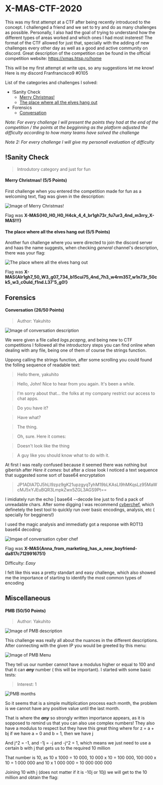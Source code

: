 # X-MAS-CTF-2020
This was my first attempt at a CTF after being recently introduced to the concept. I challenged a friend and we set to try and do as many challenges as possible.
Personally, I also had the goal of trying to understand how the different types of areas worked and which ones I had most insterest!
The format of the CTF allowed for just that, specially with the adding of new challenges every other day as well as a good and active community on discord.
Great description of the competition can be found in the official competition website: <https://xmas.htsp.ro/home>

This will be my first attempt at write ups, so any suggestions let me know! Here is my discord Franfrancisco9 #0105

List of the categories and challenges I solved:
- !Sanity Check
    - [Merry Christmas!](https://github.com/franfrancisco9/X-MAS-CTF-2020/blob/main/README.md#merry-christmas-55-points)
    - [The place where all the elves hang out](https://github.com/franfrancisco9/X-MAS-CTF-2020/blob/main/README.md#the-place-where-all-the-elves-hang-out--55-points)
- Forensics
    - [Conversation](https://github.com/franfrancisco9/X-MAS-CTF-2020/blob/main/README.md#conversation-2650-points)

*Note: For every challenge I will present the points they had at the end of the competition / the points at the begginning as the platform adjusted the difficulty according to how many teams have solved the challenge*

*Note 2: For every challenge I will give my personall evaluation of difficulty*

## !Sanity Check
>Introdutory category and just for fun 


#### **Merry Christmas! (5/5 Points)**

First challenge when you entered the competition made for fun as a welcoming text, flag was given in the description:

![Image of Merry Christmas!](https://github.com/franfrancisco9/X-MAS-CTF-2020/blob/main/Merry_Christams!.png)

Flag was **X-MAS{H0_H0_H0_H4ck_4_4_br1gh73r_fu7ur3_4nd_m3rry_X-MAS!!!}**

#### **The place where all the elves hang out  (5/5 Points)**

Another fun challenge where you were directed to join the discord server and haas the name suggests, when checking *general* channel's description, there was your flag:

![The place where all the elves hang out](https://github.com/franfrancisco9/X-MAS-CTF-2020/blob/main/The_Place_Where_All_The_Elves_Hang_Out.png)

Flag was **X-MAS{Alr1gh7_50_W3_g07_734_b15cui75_4nd_7h3_w4rm357_w1n73r_50ck5_w3_c0uld_f1nd.L37'5_g0!}**

## Forensics 

#### **Conversation (26/50 Points)**
>Author: Yakuhito

![Image of conversation description](https://github.com/franfrancisco9/X-MAS-CTF-2020/blob/main/Conversation/Conversation_Description.png)

We were given a file called *logs.pcapng*, and being new to CTF competitions I followed all the introductory steps you can find online when dealing with any file, being one of them of course the strings function.

Uppong calling the strings function, after some scrolling you could found the folling sequence of readable text:
>Hello there, yakuhito

>Hello, John! Nice to hear from you again. It's been a while.

>I'm sorry about that... the folks at my company restrict our access to chat apps.

>Do you have it?

>Have what?

>The thing.

>Oh, sure. Here it comes:

>Doesn't look like the thing

>A guy like you should know what to do with it.

At first I was really confused because it seemed there was nothing but giberish after *Here it comes:* but after a close look I noticed a text sequence that suggested some sort of base64 encryptation

>JP1ADIA7DJ5hLI9zpz9gK21upzgyqTyhM19bLKAsLI9hMKqsLz95MaWcMJ5xYJEuBQR3LmpkZwx5ZGL3AGS9Pt==

I imidiately run the echo | base64 --decode line just to find a pack of unreadable chars. After some digging I was recommend [cyberchef](https://gchq.github.io/CyberChef/), which definetely the best tool to quickly run over basic encodings, analysis, etc ( specially for begginers!)

I used the magic analysis and immediatly got a response with ROT13 base64 decoding:

![Imgae of conversation cyber chef](https://github.com/franfrancisco9/X-MAS-CTF-2020/blob/main/Conversation/Conversation_Cyber_Chef.png)

Flag was **X-MAS{Anna_from_marketing_has_a_new_boyfriend-da817c7129916751}**

Difficulty:  *Easy* 

I felt like this was a pretty standart and easy challenge, which also showed me the importance of starting to identify the most common types of encoding

## Miscellaneous

#### **PMB (50/50 Points)**
>Author: Yakuhito

![Image of PMB description](https://github.com/franfrancisco9/X-MAS-CTF-2020/blob/main/PMB/PMB_description.png)

This challenge was really all about the nuances in the different descriptions. After connecting with the given IP you would be greeted by this menu:

![Image of PMB Menu](https://github.com/franfrancisco9/X-MAS-CTF-2020/blob/main/PMB/PMB_menu.png)

They tell us our number cannot have a modulus higher or equal to 100 and that it can ***any*** number ( this will be important). I started with some basic tests:

>Interest: 1

![PMB months](https://github.com/franfrancisco9/X-MAS-CTF-2020/blob/main/PMB/PMB_months.png)

So it seems that is a simple multiplication process each month, the problem is we cannot have any positive value until the last month.

That is where the ***any*** so strongly written importance appears, as it is sopposed to remind us that you can also use complex numbers! They also have a modulus to respect but they have this great thing where for z = a + bj if we have a = 0 and b = 1, then we have j

And j^2 = -1, and -1j = -j and -j^2 = 1, which means we just need to use a certain b with j that gets us to the required 10 million

That number is 10, as 10 x 1000 = 10 000, 10 000 x 10 = 100 000, 100 000 x 10 = 1 000 000 and 10 x 1 000 000 = 10 000 000 000

Joining 10 with j (does not matter if it is -10j or 10j) we will get to the 10 million and obtain the flag:

























